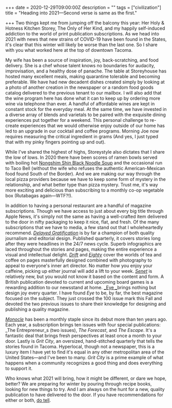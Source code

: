 +++
date = 2020-12-29T09:00:00Z
description = ""
tags = ["civilization"]
title = "Heading into 2021—Second verse is same as the first."

+++
Two things kept me from jumping off the balcony this year: Her Holy & Hotness Kitchen Storey, The Only of Her Kind, and my happily self-induced addiction to the world of print publication subscriptions. As we head into 2021 with news that new strains of COVID-19 have been found in the States, it's clear that this winter will likely be worse than the last one. So I share with you what worked here at the top of downtown Tacoma.

My wife has been a source of inspiration, joy, back-scratching, and food delivery. She is a chef whose talent knows no boundaries for audacity, improvisation, and a healthy dose of panache. The table at Storeyhouse has hosted many excellent meals, making quarantine tolerable and becoming preferable. We have had new decadent dishes created simply by looking at a photo of another creation in the newspaper or a random food goods catalog delivered to the previous tenant to our mailbox. I will also add that the wine program here has done what it can to keep up by ordering more wine via telephone than ever. A handful of affordable wines are kept in constant stock for the everyday meal. At the same time, we have invested in a diverse array of blends and varietals to be paired with the exquisite dining experiences put together for a weekend. This personal challenge to re-create experiences that we would otherwise enjoy outside of our home has led to an upgrade in our cocktail and coffee programs. Morning Joe now requires measuring the critical ingredient in grams (And yes, I just typed that with my pinky fingers pointing up and out).

While I've shared the highest of highs, Storeystyle also dictates that I share the low of lows. In 2020 there have been scores of ramen bowls served with boiling hot [Nongshim Shin Black Noodle Soup](https://www.amazon.com/NongShim-Shin-Black-Noodle-Spicy/dp/B0061JWQOW) and the occasional run to Taco Bell (without the wife who refuses the authentic American-Mexican food found South of the Border). And we are making our way through the local pizza providers because we have to keep some form of mystery in the relationship, and what better type than pizza mystery. Trust me, it's way more exciting and delicious than subscribing to a monthly co-op vegetable box (Rutabagas again—WTF?!).

In addition to having a personal restaurant are a handful of magazine subscriptions. Though we have access to just about every big title through Apple News, it's simply not the same as having a well-crafted item delivered to the door in nifty packaging to keep it nice, flat, and fresh. Of the many subscriptions that we have to media, a few stand out that I wholeheartedly recommend. [_Delayed Gratification_](https://www.slow-journalism.com/blog) is by far a champion of both quality journalism and editorial design. Published quarterly, it covers stories long after they were headlines in the 24/7 news cycle. Superb infographics are laced throughout the stories and pages, making the entire experience a visual and intellectual delight. [_Drift_](https://www.driftmag.com/) and [_Eighty_](https://www.readeighty.com/) cover the worlds of tea and coffee on pages masterfully designed combined with photography to appeal to everyone's inner art director. No matter how you enjoy your caffeine, picking up either journal will add a lift to your week. [_Senet_](https://senetmagazine.com/) is relatively new, but you would not know it based on the content and form. A British publication devoted to current and upcoming board games is a rewarding addition to our newsstand at home. [_Eye _](http://www.eyemagazine.com/blog)brings nothing but design joy every quarter. I have found _Eye_ to be, by far, the best magazine focused on the subject. They just crossed the 100 issue mark this Fall and devoted the two previous issues to share their knowledge for designing and publishing a quality magazine.

[_Monocle_](https://monocle.com/) has been a monthly staple since its debut more than ten years ago. Each year, a subscription brings ten issues with four special publications: _The Entrepreneur_s (two issues), _The Forecast_, and _The Escape_. It's a fantastic deal that brings fresh perspectives at least once a month to your door. Lastly is _Grit City_, an oversized, hand-stitched quarterly that tells the stories found in Tacoma. Hyperlocal, though not a newspaper, this is a luxury item I have yet to find it's equal in any other metropolitan area of the United States—and I've been to many. _Grit City_ is a prime example of what happens when a community recognizes a good thing and does everything to support it.

Who knows what 2021 will bring, how it might be different, or dare we hope, better? We are preparing for winter by pouring through recipe books, looking for new things to try. And I am always on the hunt for a new, quality publication to have delivered to the door. If you have recommendations for either or both, [do tell](https://airbagindustries.com/contact/).
